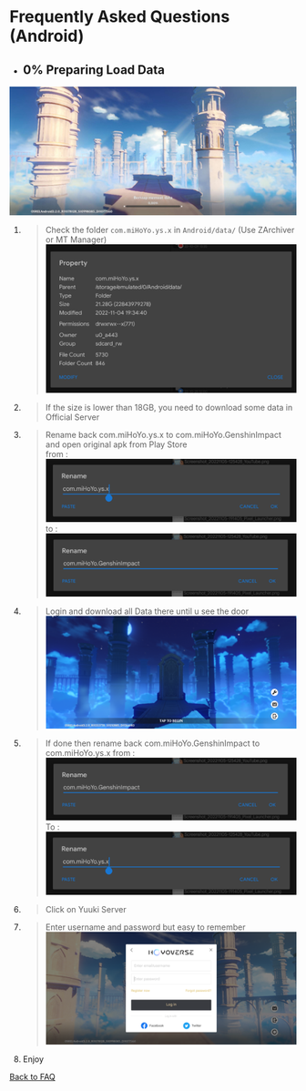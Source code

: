 # Frequently Asked Questions (Android)

- ## 0% Preparing Load Data

![stuck-data][stuck-data]

1. > Check the folder `com.miHoYo.ys.x` in `Android/data/` (Use ZArchiver or MT Manager)
![check-size][check-size]

2. > If the size is lower than 18GB, you need to download some data in Official Server

3. > Rename back com.miHoYo.ys.x to com.miHoYo.GenshinImpact and open original apk from Play Store\
from : \
![before-pkg][before-pkg]\
to : \
![after-pkg][after-pkg]

4. > Login and download all Data there until u see the door\
![loading-door][loading-door]

5. > If done then rename back com.miHoYo.GenshinImpact to com.miHoYo.ys.x
from : \
![after-pkg][after-pkg]\
To : \
![before-pkg][before-pkg]

6. > Click on Yuuki Server
7. > Enter username and password but easy to remember\
![Login_Page](/YuukiPS/src/img/Android/Clone%20Version/Login_Page.png)
8. Enjoy

[stuck-data]: /YuukiPS/src/img/Android/Clone%20Version/stuck-data.png
[check-size]: /YuukiPS/src/img/Android/Clone%20Version/Size_Check_Package.png
[before-pkg]: /YuukiPS/src/img/Android/Clone%20Version/Rename_Package_From.png
[after-pkg]: /YuukiPS/src/img/Android/Clone%20Version/Rename_Package_To.png
[loading-door]: /YuukiPS/src/img/Android/Clone%20Version/Genshin_Impact_Door_After_Loading.png

[Back to FAQ](/YuukiPS/docs/FAQ/Android/README.MD)
